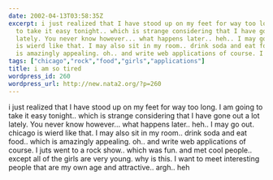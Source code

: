 ```yaml
---
date: 2002-04-13T03:58:35Z
excerpt: i just realized that I have stood up on my feet for way too long. I am going
  to take it easy tonight.. which is strange considering that I have gone out a lot
  lately. You never know however... what happens later.. heh.. I may go out. chicago
  is wierd like that. I may also sit in my room.. drink soda and eat food.. which
  is amazingly appealing. oh.. and write web applications of course. I juts wen...
tags: ["chicago","rock","food","girls","applications"]
title: i am so tired
wordpress_id: 260
wordpress_url: http://new.nata2.org/?p=260
---
```


i just realized that I have stood up on my feet for way too long. I am going to take it easy tonight.. which is strange considering that I have gone out a lot lately. You never know however... what happens later.. heh.. I may go out. chicago is wierd like that. I may also sit in my room.. drink soda and eat food.. which is amazingly appealing. oh.. and write web applications of course. I juts went to a rock show.. which was fun. and met cool people.. except all of the girls are very young. why is this. I want to meet interesting people that are my own age and attractive.. argh.. heh
